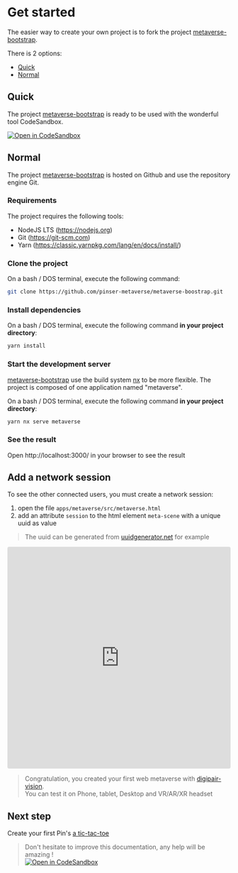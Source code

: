 # Get started

The easier way to create your own project is to fork the project [metaverse-bootstrap](https://github.com/pinser-metaverse/metaverse-boostrap).

There is 2 options:

- [Quick](#quick)
- [Normal](#Normal)

## Quick

The project [metaverse-bootstrap](https://github.com/pinser-metaverse/metaverse-boostrap) is ready to be used with the wonderful tool CodeSandbox.

[![Open in CodeSandbox](https://codesandbox.io/static/img/play-codesandbox.svg)](https://githubbox.com/digipair-vision/metaverse-boostrap/blob/master/apps/metaverse/src/lib/metaverse.space.ts)

## Normal

The project [metaverse-bootstrap](https://github.com/pinser-metaverse/metaverse-boostrap) is hosted on Github and use the repository engine Git.

### Requirements

The project requires the following tools:

- NodeJS LTS (https://nodejs.org)
- Git (https://git-scm.com)
- Yarn (https://classic.yarnpkg.com/lang/en/docs/install/)

### Clone the project

On a bash / DOS terminal, execute the following command:

```bash
git clone https://github.com/pinser-metaverse/metaverse-boostrap.git
```

### Install dependencies

On a bash / DOS terminal, execute the following command **in your project directory**:

```bash
yarn install
```

### Start the development server

[metaverse-bootstrap](https://github.com/pinser-metaverse/metaverse-boostrap) use the build system [nx](https://nx.dev) to be more flexible.
The project is composed of one application named "metaverse".

On a bash / DOS terminal, execute the following command **in your project directory**:

```bash
yarn nx serve metaverse
```

### See the result

Open http://localhost:3000/ in your browser to see the result

## Add a network session

To see the other connected users, you must create a network session:

1. open the file `apps/metaverse/src/metaverse.html`
2. add an attribute `session` to the html element `meta-scene` with a unique uuid as value

> The uuid can be generated from [uuidgenerator.net](https://www.uuidgenerator.net) for example

<iframe src="https://codesandbox.io/embed/github/digipair/digipair-vision-examples/tree/get-started-network/?fontsize=10&hidenavigation=1&theme=dark&view=editor&module=/apps/metaverse/src/metaverse.html&codemirror=1&highlights=50"
     style="width:100%; height:500px; border:0; border-radius: 4px; overflow:hidden;"
     title="Pinser get-started network"
     allow="accelerometer; ambient-light-sensor; camera; encrypted-media; geolocation; gyroscope; hid; microphone; midi; payment; usb; vr; xr-spatial-tracking"
     sandbox="allow-forms allow-modals allow-popups allow-presentation allow-same-origin allow-scripts"
   ></iframe>

> Congratulation, you created your first web metaverse with [digipair-vision](https://opensource.digipair.ai/).  
> You can test it on Phone, tablet, Desktop and VR/AR/XR headset

## Next step

Create your first Pin's [a tic-tac-toe](example-tictactoe)

> Don't hesitate to improve this documentation, any help will be amazing !  
> [![Open in CodeSandbox](https://codesandbox.io/static/img/play-codesandbox.svg)](https://githubbox.com/digipair/digipair-vision/blob/master/docs/get-started.md)
